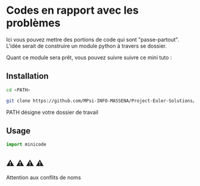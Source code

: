 # Codes en rapport avec les problèmes

Ici vous pouvez mettre des portions de code qui sont "passe-partout".
L'idée serait de construire un module python à travers se dossier.

Quant ce module sera prêt, vous pouvez suivre suivre ce mini tuto :

## Installation

```bash
cd <PATH>

git clone https://github.com/MPsi-INFO-MASSENA/Project-Euler-Solutions/minicode
```
PATH désigne votre dossier de travail


## Usage

```python
import minicode
```


## :warning: :warning: :warning: :warning:

Attention aux conflits de noms